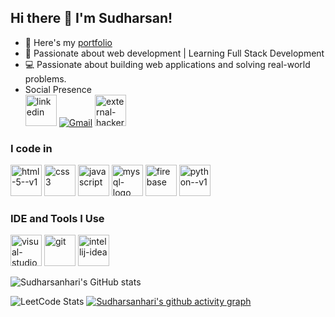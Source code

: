 ## Hi there 👋 I'm Sudharsan!  


- 🔭 Here's my [portfolio](https://sudharsanhari06.github.io/)
- 🌱 Passionate about web development | Learning Full Stack Development
- 💻 Passionate about building web applications and solving real-world problems. 
-  Social Presence<br/>
  [<img width="50" height="50" src="https://img.icons8.com/fluency/48/linkedin.png" alt="linkedin"/>](https://www.linkedin.com/in/sudharsan-h/)
     [![Gmail](https://img.icons8.com/color/50/gmail-new.png)](mailto:sudharsanhari2006@gmail.com) 
      [<img width="50" height="50" src="https://img.icons8.com/external-tal-revivo-color-tal-revivo/48/external-hackerrank-is-a-technology-company-that-focuses-on-competitive-programming-logo-color-tal-revivo.png" alt="external-hackerrank-is-a-technology-company-that-focuses-on-competitive-programming-logo-color-tal-revivo"/>](https://www.hackerrank.com/profile/sudharsanhari201)

  ### I code in
  <img width="50" height="50" src="https://img.icons8.com/color/48/html-5--v1.png" alt="html-5--v1"/> <img width="50" height="50" src="https://img.icons8.com/fluency/48/css3.png" alt="css3"/>  <img width="50" height="50" src="https://img.icons8.com/color/48/javascript.png" alt="javascript"/>  <img width="50" height="50" src="https://img.icons8.com/color/48/mysql-logo.png" alt="mysql-logo"/>  <img width="50" height="50" src="https://img.icons8.com/color/48/firebase.png" alt="firebase"/>  <img width="50" height="50" src="https://img.icons8.com/color/48/python--v1.png" alt="python--v1"/>
  ### IDE and Tools I Use
  <img width="50" height="50" src="https://img.icons8.com/color/48/visual-studio-code-2019.png" alt="visual-studio-code-2019"/>  <img width="50" height="50" src="https://img.icons8.com/color/48/git.png" alt="git"/>  <img width="50" height="50" src="https://img.icons8.com/fluency/48/intellij-idea.png" alt="intellij-idea"/>

![Sudharsanhari's GitHub stats](https://github-readme-stats.vercel.app/api?username=Sudharsanhari06&theme=dark&show_icons=true&&hide=issues,contribs)

![LeetCode Stats](https://leetcard.jacoblin.cool/Sudharsan_31?theme=dark&font=Marcellus&ext=contest)
[![Sudharsanhari's github activity graph](https://github-readme-activity-graph.vercel.app/graph?username=Sudharsanhari06&bg_color=000000&color=dbdbdb&line=3fe961&point=ffffff&area=true&hide_border=true)](https://github.com/ashutosh00710/github-readme-activity-graph)
